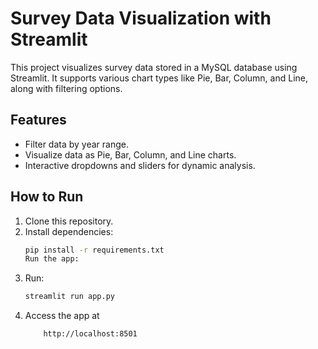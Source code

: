 # Survey Data Visualization with Streamlit

This project visualizes survey data stored in a MySQL database using Streamlit. It supports various chart types like Pie, Bar, Column, and Line, along with filtering options.

## Features
- Filter data by year range.
- Visualize data as Pie, Bar, Column, and Line charts.
- Interactive dropdowns and sliders for dynamic analysis.

## How to Run
1. Clone this repository.
2. Install dependencies:
   ```bash
   pip install -r requirements.txt
   Run the app:
3. Run:
   ```bash
   streamlit run app.py
4. Access the app at
    ```localhost
        http://localhost:8501
